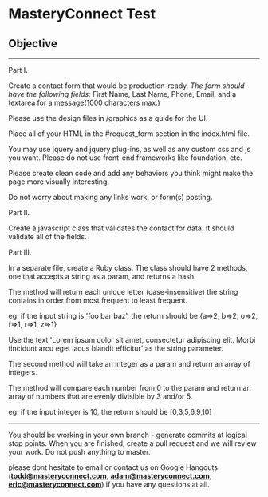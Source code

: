# MasteryConnect Test #

## Objective ##
---

Part I.

Create a contact form that would be production-ready.
*The form should have the following fields:*
First Name, Last Name, Phone, Email, and a textarea for a message(1000 characters max.)

Please use the design files in /graphics as a guide for the UI.

Place all of your HTML in the #request_form section in the index.html file.

You may use jquery and jquery plug-ins, as well as any custom css and js you want. Please do not use front-end frameworks like foundation, etc.

Please create clean code and add any behaviors you think might make the page more visually interesting.

Do not worry about making any links work, or form(s) posting.


Part II.

Create a javascript class that validates the contact for data. It should validate all of the fields.


Part III.

In a separate file, create a Ruby class. The class should have 2 methods, one that accepts a string as a param, and returns a hash.

The method will return each unique letter (case-insensitive) the string contains in order from most frequent to least frequent.

eg. if the input string is 'foo bar baz', the return should be {a=>2, b=>2, o=>2, f=>1, r=>1, z=>1}

Use the text 'Lorem ipsum dolor sit amet, consectetur adipiscing elit. Morbi tincidunt arcu eget lacus blandit efficitur' as the string parameter.

The second method will take an integer as a param and return an array of integers.

The method will compare each number from 0 to the param and return an array of numbers that are evenly divisible by 3 and/or 5.

eg. if the input integer is 10, the return should be [0,3,5,6,9,10]


---

You should be working in your own branch - generate commits at logical stop points. When you are finished, create a pull request and we will review your work. Do not push anything to master.

please dont hesitate to email or contact us on Google Hangouts (**todd@masteryconnect.com**, **adam@masteryconnect.com**, **eric@masteryconnect.com**) if you have any questions at all.
